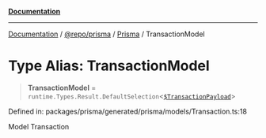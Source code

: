 [**Documentation**](../../../../../README.md)

***

[Documentation](../../../../../README.md) / [@repo/prisma](../../../README.md) / [Prisma](../README.md) / TransactionModel

# Type Alias: TransactionModel

> **TransactionModel** = `runtime.Types.Result.DefaultSelection`\<[`$TransactionPayload`]($TransactionPayload.md)\>

Defined in: packages/prisma/generated/prisma/models/Transaction.ts:18

Model Transaction
